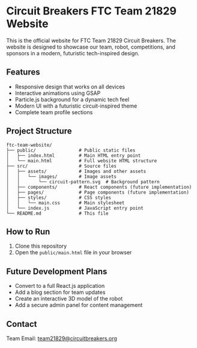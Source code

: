 # Circuit Breakers FTC Team 21829 Website

This is the official website for FTC Team 21829 Circuit Breakers. The website is designed to showcase our team, robot, competitions, and sponsors in a modern, futuristic tech-inspired design.

## Features

- Responsive design that works on all devices
- Interactive animations using GSAP
- Particle.js background for a dynamic tech feel
- Modern UI with a futuristic circuit-inspired theme
- Complete team profile sections

## Project Structure

```
ftc-team-website/
├── public/                # Public static files
│   ├── index.html         # Main HTML entry point
│   └── main.html          # Full website HTML structure
├── src/                   # Source files
│   ├── assets/            # Images and other assets
│   │   └── images/        # Image assets
│   │       └── circuit-pattern.svg  # Background pattern
│   ├── components/        # React components (future implementation)
│   ├── pages/             # Page components (future implementation)
│   ├── styles/            # CSS styles
│   │   └── main.css       # Main stylesheet
│   └── index.js           # JavaScript entry point
└── README.md              # This file
```

## How to Run

1. Clone this repository
2. Open the `public/main.html` file in your browser

## Future Development Plans

- Convert to a full React.js application
- Add a blog section for team updates
- Create an interactive 3D model of the robot
- Add a secure admin panel for content management

## Contact

Team Email: team21829@circuitbreakers.org